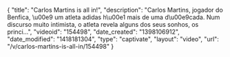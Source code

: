 {
    "title": "Carlos Martins is all in!",
    "description": "Carlos Martins, jogador do Benfica, \u00e9 um atleta adidas h\u00e1 mais de uma d\u00e9cada. Num discurso muito intimista, o atleta revela alguns dos seus sonhos, os princi...",
    "videoid": "154498",
    "date_created": "1398106912",
    "date_modified": "1418181304",
    "type": "captivate",
    "layout": "video",
    "url": "\/v\/carlos-martins-is-all-in\/154498"
}